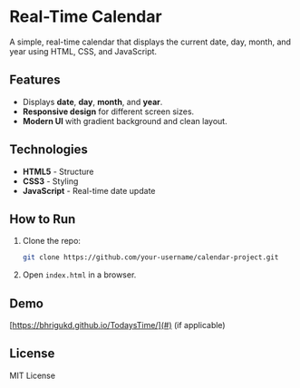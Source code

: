 # Real-Time Calendar

A simple, real-time calendar that displays the current date, day, month, and year using HTML, CSS, and JavaScript.

## Features

- Displays **date**, **day**, **month**, and **year**.
- **Responsive design** for different screen sizes.
- **Modern UI** with gradient background and clean layout.

## Technologies

- **HTML5** - Structure
- **CSS3** - Styling
- **JavaScript** - Real-time date update

## How to Run

1. Clone the repo:
   ```bash
   git clone https://github.com/your-username/calendar-project.git
   ```
2. Open `index.html` in a browser.

## Demo

[https://bhrigukd.github.io/TodaysTime/](#) (if applicable)

## License

MIT License
